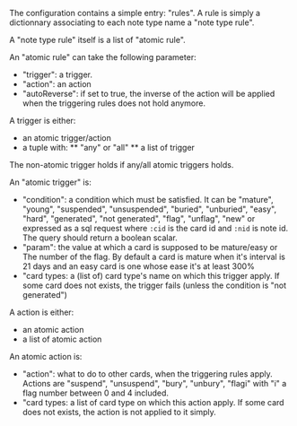 The configuration contains a simple entry: "rules". A rule is simply a
dictionnary associating to each note type name a "note type rule".

A "note type rule" itself is a list of "atomic rule".

An "atomic rule" can take the following parameter:
* "trigger": a trigger.
* "action": an action
* "autoReverse": if set to true, the inverse of the action will be
  applied when the triggering rules does not hold anymore.
  
A trigger is either:
* an atomic trigger/action
* a tuple with:
** "any" or "all"
** a list of trigger

The non-atomic trigger holds if any/all atomic triggers holds.

An "atomic trigger" is:
* "condition": a condition which must be satisfied. It can be
  "mature", "young", "suspended", "unsuspended", "buried", "unburied",
  "easy", "hard", "generated", "not generated", "flag", "unflag", "new" or
  expressed as a sql request where `:cid` is the card id and `:nid` is
  note id. The query should return a boolean scalar.
* "param": the value at which a card is supposed to be
  mature/easy or The number of the flag. By default a card is mature when it's interval is 21
  days and an easy card is one whose ease it's at least 300%
* "card types: a (list of) card type's name on which this trigger apply. If
  some card does not exists, the trigger fails (unless the condition
  is "not generated")

A action is either:
* an atomic action
* a list of atomic action

An atomic action is:
* "action": what to do to other cards, when the triggering rules
  apply. Actions are "suspend", "unsuspend", "bury", "unbury", "flagi"
  with "i" a flag number between 0 and 4 included.
* "card types: a list of card type on which this action apply. If some
  card does not exists, the action is not applied to it simply.

